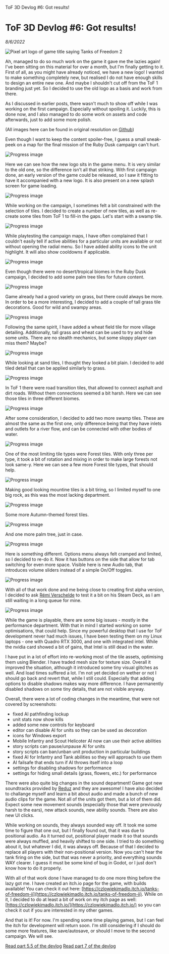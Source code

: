 ToF 3D Devlog #6: Got results!

# ToF 3D Devlog #6: Got results!
*8/6/2022*

![Pixel art logo of game title saying Tanks of Freedom 2](/assets/images/articles/tof-devlog-6/tof2_logo_600.png "Game title logo")

Ah, managed to do so much work on the game it gave me the lazies again! I've been sitting on this material for over a month, but I'm finally getting to it. First of all, as you might have already noticed, we have a new logo! I wanted to make something completely new, but realised I do not have enough skills to design an entire new one. And maybe I shouldn't cut off from the ToF 1 branding just yet. So I decided to use the old logo as a basis and work from there.

As I discussed in earlier posts, there wasn't much to show off while I was working on the first campaign. Especially without spoiling it. Luckily, this is done now, and I also managed to do some work on assets and code afterwards, just to add some more polish.

(All images here can be found in original resolution on [Github](https://github.com/P1X-in/Tanks-of-Freedom-3-D/tree/master/docs/devlog))

Even though I want to keep the content spoiler-free, I guess a small sneak-peek on a map for the final mission of the Ruby Dusk campaign can't hurt.

![Progress image](/assets/images/articles/tof-devlog-6/progress_119.png "Progress image")

Here we can see how the new logo sits in the game menu. It is very similar to the old one, so the difference isn't all that striking. With first campaign done, an early version of the game could be released, so I saw it fitting to have it accompanied with a new logo. It is also present on a new splash screen for game loading.

![Progress image](/assets/images/articles/tof-devlog-6/progress_120.png "Progress image")

While working on the campaign, I sometimes felt a bit constrained with the selection of tiles. I decided to create a number of new tiles, as well as re-create some tiles from ToF 1 to fill-in the gaps. Let's start with a swamp tile.

![Progress image](/assets/images/articles/tof-devlog-6/progress_121.png "Progress image")

While playtesting the campaign maps, I have often complained that I couldn't easily tell if active abilities for a particular units are available or not without opening the radial menu. So I have added ability icons to the unit highlight. It will also show cooldowns if applicable.

![Progress image](/assets/images/articles/tof-devlog-6/progress_122.png "Progress image")

Even though there were no desert/tropical biomes in the Ruby Dusk campaign, I decided to add some palm tree tiles for future content.

![Progress image](/assets/images/articles/tof-devlog-6/progress_123.png "Progress image")

Game already had a good variety on grass, but there could always be more. In order to be a more interesting, I decided to add a couple of tall grass tile decorations. Good for wild and swampy areas.

![Progress image](/assets/images/articles/tof-devlog-6/progress_124.png "Progress image")

Following the same spirit, I have added a wheat field tile for more village detailing. Additionally, tall grass and wheat can be used to try and hide some units. There are no stealth mechanics, but some sloppy player can miss them? Maybe?

![Progress image](/assets/images/articles/tof-devlog-6/progress_125.png "Progress image")

While looking at sand tiles, I thought they looked a bit plain. I decided to add tiled detail that can be applied similarly to grass.

![Progress image](/assets/images/articles/tof-devlog-6/progress_126.png "Progress image")

In ToF 1 there were road transition tiles, that allowed to connect asphalt and dirt roads. Without them connections seemed a bit harsh. Here we can see those tiles in three different biomes.

![Progress image](/assets/images/articles/tof-devlog-6/progress_127.png "Progress image")

After some consideration, I decided to add two more swamp tiles. These are almost the same as the first one, only difference being that they have inlets and outlets for a river flow, and can be connected with other bodies of water.

![Progress image](/assets/images/articles/tof-devlog-6/progress_128.png "Progress image")

One of the most limiting tile types were Forest tiles. With only three per type, it took a bit of rotation and mixing in order to make large forests not look same-y. Here we can see a few more Forest tile types, that should help.

![Progress image](/assets/images/articles/tof-devlog-6/progress_129.png "Progress image")

Making good looking mountine tiles is a bit tiring, so I limited myself to one big rock, as this was the most lacking department.

![Progress image](/assets/images/articles/tof-devlog-6/progress_130.png "Progress image")

Some more Autumn-themed forest tiles.

![Progress image](/assets/images/articles/tof-devlog-6/progress_131.png "Progress image")

And one more palm tree, just in case.

![Progress image](/assets/images/articles/tof-devlog-6/progress_132.png "Progress image")

Here is something different. Options menu always felt cramped and limited, so I decided to re-do it. Now it has buttons on the side that allow for tab switching for even more space. Visible here is new Audio tab, that introduces volume sliders instead of a simple On/Off toggles.

![Progress image](/assets/images/articles/tof-devlog-6/progress_133.png "Progress image")

With all of that work done and me being close to creating first alpha version, I decided to ask [Rémi Verschelde](https://twitter.com/Akien) to test it a bit on his Steam Deck, as I am still waiting in a long queue for mine.

![Progress image](/assets/images/articles/tof-devlog-6/progress_134.jpg "Progress image")

While the game is playable, there are some big issues - mostly in the performance department. With that in mind I started working on some optimisations, that could help. Since my powerful desktop that I use for ToF development never had much issues, I have been testing them on my Linux laptops - one with Quadro RTX 3000, and one with integrated intel. While the nvidia card showed a bit of gains, that Intel is still dead in the water.

I have put in a lot of effort into re-working most of the tile assets, optimising them using Blender. I have traded mesh size for texture size. Overall it improved the situation, although it introduced some tiny visual glitches as well. And load times suffered a lot. I'm not yet decided on wether or not I should go back and revert that, while I still could. Especially that adding options to disable shadows makes way more difference. I have permanently disabled shadows on some tiny details, that are not visible anyway.

Overall, there were a lot of coding changes in the meantime, that were not covered by screenshots:
- fixed AI pathfinding lockup
- unit stats now show kills
- added some new controls for keyboard
- editor can disable AI for units so they can be used as decoration
- icons for Windows export
- Mobile Infantry and Scout Helicoter AI now can use their active abilities
- story scripts can pause/unpause AI for units
- story scripts can ban/unban unit production in particular buildings
- fixed AI for Infantry and Tank abilities so they will approach to use them
- AI failsafe that ends turn if AI throws itself into a loop
- settings for disabling shadows for performance
- settings for hiding small details (grass, flowers, etc.) for performance

There were also quite big changes in the sound department! Game got new soundtracks provided by [Reduz](https://twitter.com/reduzio) and they are awesome! I have also decided to challange myself and learn a bit about audio and made a bunch of new audio clips for the game. Not all of the units got them, but a lot of them did. Expect some new movement sounds (especially those that were previously harsh to the ears), new attack sounds, new ability sounds. There are also new UI clicks.

While working on sounds, they always sounded way off. It took me some time to figure that one out, but I finally found out, that it was due to positional audio. As it turned out, positional player made it so that sounds were always muffled, and heavily shifted to one side. I tried to do something about it, but whatever I did, it was always off. Because of that I decided to replace all players with their non-positional version. Now you can't hear the tank firing on the side, but that was never a priority, and everything sounds WAY clearer. I guess it must be some kind of bug in Godot, or I just don't know how to do it properly.

With all of that work done I have managed to do one more thing before the lazy got me. I have created an itch.io page for the game, with builds available! You can check it out here: [https://czlowiekimadlo.itch.io/tanks-of-freedom-ii](https://czlowiekimadlo.itch.io/tanks-of-freedom-ii). While on it, I decided to do at least a bit of work on my itch page as well: [https://czlowiekimadlo.itch.io/](https://czlowiekimadlo.itch.io/) so you can check it out if you are interested in my other games.

And that is it! For now. I'm spending some time playing games, but I can feel the itch for development will return soon. I'm still considering if I should do some more features, like save/autosave, or should I move to the second campaign. We will see.

[Read part 5.5 of the devlog](/tof-devlog-5-5)
[Read part 7 of the devlog](/tof-devlog-7)
